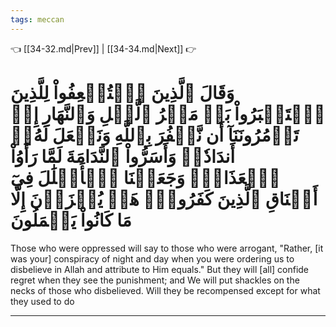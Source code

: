 ```yaml
---
tags: meccan
---
```


👈 [[34-32.md|Prev]] | [[34-34.md|Next]] 👉

# وَقَالَ ٱلَّذِينَ ٱسۡتُضۡعِفُواْ لِلَّذِينَ ٱسۡتَكۡبَرُواْ بَلۡ مَكۡرُ ٱلَّيۡلِ وَٱلنَّهَارِ إِذۡ تَأۡمُرُونَنَآ أَن نَّكۡفُرَ بِٱللَّهِ وَنَجۡعَلَ لَهُۥٓ أَندَادٗاۚ وَأَسَرُّواْ ٱلنَّدَامَةَ لَمَّا رَأَوُاْ ٱلۡعَذَابَۚ وَجَعَلۡنَا ٱلۡأَغۡلَٰلَ فِيٓ أَعۡنَاقِ ٱلَّذِينَ كَفَرُواْۖ هَلۡ يُجۡزَوۡنَ إِلَّا مَا كَانُواْ يَعۡمَلُونَ

Those who were oppressed will say to those who were arrogant, "Rather, [it was your] conspiracy of night and day when you were ordering us to disbelieve in Allah and attribute to Him equals." But they will [all] confide regret when they see the punishment; and We will put shackles on the necks of those who disbelieved. Will they be recompensed except for what they used to do

---

